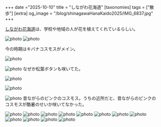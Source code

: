 +++
date ="2025-10-10"
title = "しながわ花海道"
[taxonomies]
tags = ["散歩"]
[extra]
og_image = "/blog/shinagawaHanaKaido2025/IMG_6837.jpg"
+++

[しながわ花海道](https://www.hanakaido.org/)は、学校や地域の人が花を植えてくれているらしい。

![photo](IMG_6819.jpg)
![photo](IMG_6820.jpg)

今の時期はキバナコスモスがメイン。

![photo](IMG_6822.jpg)

![photo](IMG_6823.jpg)
なぜか松葉ボタンも咲いてた。

![photo](IMG_6825.jpg)

![photo](IMG_6828.jpg)

![photo](IMG_6831.jpg)
昔ながらのピンクのコスモス。うちの近所だと、昔ながらのピンクのコスモスが酷暑のせいか咲いてなかった。

![photo](IMG_6834.jpg)
![photo](IMG_6837.jpg)
![photo](IMG_6840.jpg)
![photo](IMG_6844.jpg)
![photo](IMG_6845.jpg)
![photo](IMG_6848.jpg)
![photo](IMG_6851_01.jpg)
![photo](IMG_6852.jpg)
![photo](IMG_6854.jpg)
![photo](IMG_6865.jpg)
![photo](IMG_6866.jpg)
![photo](IMG_6870.jpg)

